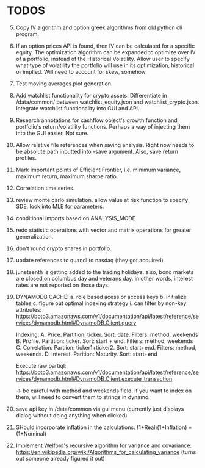# TODOS

5. Copy IV algorithm and option greek algorithms from old python cli program. 

16. If an option prices API is found, then IV can be calculated for a specific equity. The optimization algorithm can be expanded to optimize over IV of a portfolio, instead of the Historical Volatility. Allow user to specify what type of volatility the portfolio will use in its optimization, historical or implied. Will need to account for skew, somehow. 

17. Test moving averages plot generation.

21. Add watchlist functionality for crypto assets. Differentiate in /data/common/ between watchlist_equity.json and watchlist_crypto.json. Integrate watchlist functionality into GUI and API. 

23. Research annotations for cashflow object's growth function and portfolio's return/volatility functions. Perhaps a way of injecting them into the GUI easier. Not sure.

31. Allow relative file references when saving analysis. Right now needs to be absolute path inputted into -save argument. Also, save return profiles. 

34. Mark important points of Efficient Frontier, i.e. minimum variance, maximum return, maximum sharpe ratio.

35. Correlation time series.

42. review monte carlo simulation. allow value at risk function to specify SDE. look into MLE for parameters.

44. conditional imports based on ANALYSIS_MODE

46. redo statistic operations with vector and matrix operations for greater generalization.

51. don't round crypto shares in portfolio.

52. update references to quandl to nasdaq (they got acquired)

54. juneteenth is getting added to the trading holidays. also, bond markets are closed on columbus day and veterans day. in other words, interest rates are not reported on those days.

55. DYNAMODB CACHE!
    a. role based acess or access keys
    b. initialize tables
    c. figure out optimal indexing strategy
        i. can filter by non-key attributes: https://boto3.amazonaws.com/v1/documentation/api/latest/reference/services/dynamodb.html#DynamoDB.Client.query
    
    Indexing:
    A. Price. Partition: ticker. Sort: date. Filters: method, weekends
    B. Profile. Partition: ticker. Sort: start + end. Filters: method, weekends
    C. Correlation. Partiion: ticker1+ticker2. Sort: start+end. Filters: method, weekends.
    D. Interest. Parition: Maturity. Sort: start+end

    Execute raw partiql: https://boto3.amazonaws.com/v1/documentation/api/latest/reference/services/dynamodb.html#DynamoDB.Client.execute_transaction

    -> be careful with method and weekends field. if you want to index on them, will need to convert them to strings in dynamo.

56. save api key in /data/common via gui menu (currently just displays dialog without doing anything when clicked)

57. SHould incorporate inflation in the calculations. (1+Real)(1+Inflation) = (1+Nominal)

58. Implement Welford's recursive algorithm for variance and covariance: https://en.wikipedia.org/wiki/Algorithms_for_calculating_variance (turns out someone already figured it out)